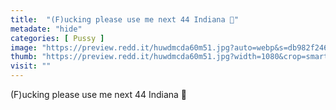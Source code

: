 ```yaml
---
title:  "(F)ucking please use me next 44 Indiana 💋"
metadate: "hide"
categories: [ Pussy ]
image: "https://preview.redd.it/huwdmcda60m51.jpg?auto=webp&s=db982f2462b3b80cf5ac089ca54033bd4f784bd3"
thumb: "https://preview.redd.it/huwdmcda60m51.jpg?width=1080&crop=smart&auto=webp&s=2ad8733aad29214fc2463a08d56164c78cab8a13"
visit: ""
---
```

(F)ucking please use me next 44 Indiana 💋
